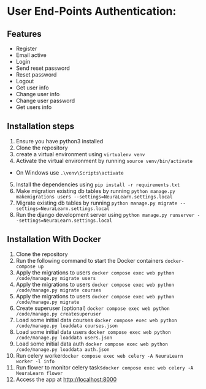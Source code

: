 # User End-Points Authentication:

## Features
- Register
- Email active
- Login
- Send reset password
- Reset password
- Logout
- Get user info
- Change user info
- Change user password
- Get users info

## Installation steps

1. Ensure you have python3 installed
2. Clone the repository
3. create a virtual environment using `virtualenv venv`
4. Activate the virtual environment by running `source venv/bin/activate`
- On Windows use `.\venv\Scripts\activate`
5. Install the dependencies using `pip install -r requirements.txt`
6. Make migration existing db tables by running `python manage.py makemigrations users --settings=NeuraLearn.settings.local`
7. Migrate existing db tables by running `python manage.py migrate --settings=NeuraLearn.settings.local`
8. Run the django development server using `python manage.py runserver --settings=NeuraLearn.settings.local`

## Installation With Docker
1. Clone the repository
2. Run the following command to start the Docker containers `docker-compose up`
3. Apply the migrations to users `docker compose exec web python /code/manage.py migrate users`
4. Apply the migrations to users `docker compose exec web python /code/manage.py migrate courses`
5. Apply the migrations to users `docker compose exec web python /code/manage.py migrate`
6. Create superuser (optional) `docker compose exec web python /code/manage.py createsuperuser`
7. Load some initial data courses `docker compose exec web python /code/manage.py loaddata courses.json`
8. Load some initial data users `docker compose exec web python /code/manage.py loaddata users.json`
9. Load some initial data auth `docker compose exec web python /code/manage.py loaddata auth.json`
10. Run celery worker`docker compose exec web celery -A NeuraLearn worker -l info`
11. Run flower to monitor celery tasks`docker compose exec web celery -A NeuraLearn flower`
12. Access the app at [http://localhost:8000](http://localhost:8000)
